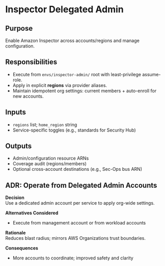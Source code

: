 # Inspector Delegated Admin

## Purpose
Enable Amazon Inspector across accounts/regions and manage configuration.

## Responsibilities
- Execute from `envs/inspector-admin/` root with least-privilege assume-role.
- Apply in explicit **regions** via provider aliases.
- Maintain idempotent org settings: current members + auto-enroll for new accounts.

## Inputs
- `regions` list; `home_region` string
- Service-specific toggles (e.g., standards for Security Hub)

## Outputs
- Admin/configuration resource ARNs
- Coverage audit (regions/members)
- Optional cross-account destinations (e.g., Sec-Ops bus ARN)


## ADR: Operate from Delegated Admin Accounts

**Decision**  
Use a dedicated admin account per service to apply org-wide settings.

**Alternatives Considered**  
- Execute from management account or from workload accounts

**Rationale**  
Reduces blast radius; mirrors AWS Organizations trust boundaries.

**Consequences**  
- More accounts to coordinate; improved safety and clarity

